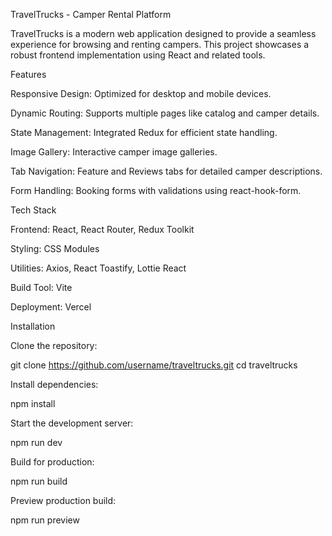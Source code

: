 TravelTrucks - Camper Rental Platform

TravelTrucks is a modern web application designed to provide a seamless experience for browsing and renting campers. This project showcases a robust frontend implementation using React and related tools.

Features

Responsive Design: Optimized for desktop and mobile devices.

Dynamic Routing: Supports multiple pages like catalog and camper details.

State Management: Integrated Redux for efficient state handling.

Image Gallery: Interactive camper image galleries.

Tab Navigation: Feature and Reviews tabs for detailed camper descriptions.

Form Handling: Booking forms with validations using react-hook-form.

Tech Stack

Frontend: React, React Router, Redux Toolkit

Styling: CSS Modules

Utilities: Axios, React Toastify, Lottie React

Build Tool: Vite

Deployment: Vercel

Installation

Clone the repository:

git clone https://github.com/username/traveltrucks.git
cd traveltrucks

Install dependencies:

npm install

Start the development server:

npm run dev

Build for production:

npm run build

Preview production build:

npm run preview
